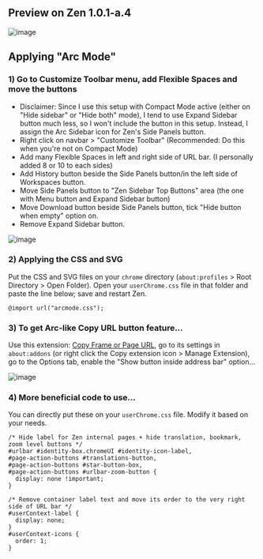 ## Preview on Zen 1.0.1-a.4

![image](https://github.com/user-attachments/assets/b7b7bb54-b52a-4ab8-820f-449db163c843)

## Applying "Arc Mode"

### 1) Go to Customize Toolbar menu, add Flexible Spaces and move the buttons 

- Disclaimer: Since I use this setup with Compact Mode active (either on "Hide sidebar" or "Hide both" mode), I tend to use Expand Sidebar button much less, so I won't include the button in this setup. Instead, I assign the Arc Sidebar icon for Zen's Side Panels button.
- Right click on navbar > "Customize Toolbar" (Recommended: Do this when you're not on Compact Mode)
- Add many Flexible Spaces in left and right side of URL bar. (I personally added 8 or 10 to each sides)
- Add History button beside the Side Panels button/in the left side of Workspaces button.
- Move Side Panels button to "Zen Sidebar Top Buttons" area (the one with Menu button and Expand Sidebar button)
- Move Download button beside Side Panels button, tick "Hide button when empty" option on.
- Remove Expand Sidebar button.

![image](https://github.com/user-attachments/assets/e4e14f2c-8c94-4cac-b223-18dda80ad6a6)

### 2) Applying the CSS and SVG

Put the CSS and SVG files on your `chrome` directory (`about:profiles` > Root Directory > Open Folder).
Open your `userChrome.css` file in that folder and paste the line below; save and restart Zen.

```
@import url("arcmode.css");
```

### 3) To get Arc-like Copy URL button feature...
Use this extension: [Copy Frame or Page URL](https://addons.mozilla.org/en-US/firefox/addon/copy-frame-or-page-url), go to its settings in `about:addons` (or right click the Copy extension icon > Manage Extension), go to the Options tab, enable the "Show button inside address bar" option...

![image](https://github.com/user-attachments/assets/15d88b76-ae4f-4248-9d5f-cfb481dd4405)


### 4) More beneficial code to use...
You can directly put these on your `userChrome.css` file. Modify it based on your needs.

```
/* Hide label for Zen internal pages + hide translation, bookmark, zoom level buttons */
#urlbar #identity-box.chromeUI #identity-icon-label,
#page-action-buttons #translations-button,
#page-action-buttons #star-button-box,
#page-action-buttons #urlbar-zoom-button {
  display: none !important;
}

/* Remove container label text and move its order to the very right side of URL bar */
#userContext-label {
  display: none;
}
#userContext-icons {
  order: 1;
}
```
